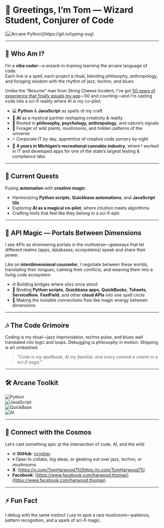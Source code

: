 # 🌌 Greetings, I’m Tom — Wizard Student, Conjurer of Code  

[![Arcane Python](https://readme-typing-svg.demolab.com?font=Fira+Code&size=20&pause=1100&duration=2500&color=00FFD1&vCenter=true&width=800&lines=%3E%3E%3E+from+magic+import+spell;>>>+import+ai+as+familiar;sigil+%3D+spell(%22vibe%22%2C+with_=%22Python%22%2C+and_=%22JavaScript%22);while+flow%3A+familiar.conjure('idea');debug('philosophy');ship('art');print(%22%E2%9C%A8+incantation+complete+%22))](https://git.io/typing-svg)

---

## 🌿 Who Am I?  
I’m a **vibe coder**—a wizard-in-training learning the arcane language of code.  
Each line is a spell, each project a ritual, blending philosophy, anthropology, and foraging wisdom with the rhythm of jazz, techno, and blues.  

Unlike the “Resume” man from String Cheese Incident, I’ve got [50 years of experience that finally equals my age](https://youtu.be/JP-MjPcw74E)—50 and counting—and I’m casting code into a sci-fi reality where AI is my co-pilot.  

- 💻 **Python** & **JavaScript** as spells of my craft  
- 🔮 **AI** as a mystical partner reshaping creativity & reality  
- 🌳 Rooted in **philosophy, psychology, anthropology**, and nature’s signals  
- 🍄 Forager of wild plants, mushrooms, and hidden patterns of the universe  
- ⚡ Corporate IT by day, apprentice of creative code sorcery by night
- 🌿 **4 years in Michigan’s recreational cannabis industry**, where I worked in IT and developed apps for one of the state’s largest testing & compliance labs   

---

## 🚀 Current Quests  
Fusing **automation** with **creative magic**:  
- Harmonizing **Python scripts**, **Quickbase automations**, and **JavaScript UIs**  
- Exploring **AI as a magical co-pilot**, where intuition meets algorithms  
- Crafting tools that feel like they belong in a sci-fi epic

---

## 🌌 API Magic — Portals Between Dimensions  
I see APIs as shimmering portals in the multiverse—gateways that let different realms (apps, databases, ecosystems) speak and share their power.  

Like an **interdimensional counselor**, I negotiate between these worlds, translating their tongues, calming their conflicts, and weaving them into a living code ecosystem.  

- 🌐 Building bridges where silos once stood  
- 🔗 Binding **Python scripts**, **Quickbase apps**, **QuickBooks**, **Tsheets**, **ServiceNow**, **FastField**, and other **cloud APIs** into one spell circle  
- 💫 Making the invisible connections flow like magic energy between dimensions  


---

## 🎶 The Code Grimoire  
Coding is my ritual—jazz improvisation, techno pulse, and blues wail translated into logic and loops. Debugging is philosophy in motion. Shipping is art unleashed.  

> *“Code is my spellbook, AI my familiar, and every commit a charm in a sci-fi saga.”*  

---

## 🛠️ Arcane Toolkit  
![Python](https://img.shields.io/badge/Python-3776AB?style=for-the-badge&logo=python&logoColor=white)  
![JavaScript](https://img.shields.io/badge/JavaScript-F7DF1E?style=for-the-badge&logo=javascript&logoColor=black)  
![QuickBase](https://img.shields.io/badge/QuickBase-6B00D7?style=for-the-badge)  
![AI](https://img.shields.io/badge/AI-00D4FF?style=for-the-badge)  

---

## 🌠 Connect with the Cosmos  
Let’s cast something epic at the intersection of code, AI, and the wild:  
- 🌐 **GitHub**: [ncypher](https://github.com/ncypher)  
- 🌀 Open to collabs, big ideas, or geeking out over jazz, techno, or mushrooms  
- **X**: [https://x.com/TomHarwood75](https://x.com/TomHarwood75)
- **Facebook**: [https://www.facebook.com/harwood.thomas](https://www.facebook.com/harwood.thomas)
---

## ⚡ Fun Fact  
I debug with the same instinct I use to spot a rare mushroom—patience, pattern recognition, and a spark of sci-fi magic.  


